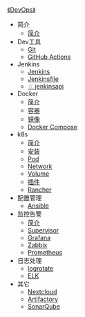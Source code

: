 [《DevOps》](index.md)

- 简介
  - [简介](简介/简介.md)
- Dev工具
  - [Git](Dev工具/Git.md)
  - [GitHub Actions](Dev工具/GitHub-Actions.md)
- Jenkins
  - [Jenkins](Jenkins/Jenkins.md)
  - [Jenkinsfile](Jenkins/Jenkinsfile.md)
  - [♢ jenkinsapi](Jenkins/^jenkinsapi.md)
- Docker
  - [简介](Docker/简介.md)
  - [容器](Docker/容器.md)
  - [镜像](Docker/镜像.md)
  - [Docker Compose](Docker/Docker-Compose.md)
- k8s
  - [简介](k8s/简介.md)
  - [安装](k8s/安装.md)
  - [Pod](k8s/Pod.md)
  - [Network](k8s/Network.md)
  - [Volume](k8s/Volume.md)
  - [插件](k8s/插件.md)
  - [Rancher](k8s/Rancher.md)
- 配置管理
  - [Ansible](配置管理/Ansible.md)
- 监控告警
  - [简介](监控告警/简介.md)
  - [Supervisor](监控告警/Supervisor.md)
  - [Grafana](监控告警/Grafana.md)
  - [Zabbix](监控告警/Zabbix.md)
  - [Prometheus](监控告警/Prometheus.md)
- 日志处理
  - [logrotate](日志处理/logrotate.md)
  - [ELK](日志处理/ELK.md)
- 其它
  - [Nextcloud](其它/Nextcloud.md)
  - [Artifactory](其它/Artifactory.md)
  - [SonarQube](其它/SonarQube.md)
